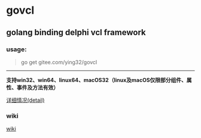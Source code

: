 # govcl

## golang binding delphi vcl framework

### usage: 

> go get gitee.com/ying32/govcl    

-----

**支持win32、win64、linux64、macOS32（linux及macOS仅限部分组件、属性、事件及方法有效）**

[详细情况(detail)](https://gitee.com/ying32/govcl/blob/master/README.md)  

### wiki  

[wiki](https://gitee.com/ying32/govcl/wikis/Home)  